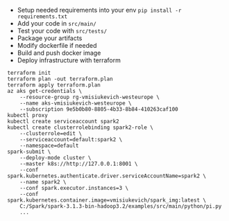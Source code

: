 * Setup needed requirements into your env `pip install -r requirements.txt`
* Add your code in `src/main/`
* Test your code with `src/tests/`
* Package your artifacts
* Modify dockerfile if needed
* Build and push docker image
* Deploy infrastructure with terraform
```
terraform init
terraform plan -out terraform.plan
terraform apply terraform.plan
az aks get-credentials \
    --resource-group rg-vmisiukevich-westeurope \
    --name aks-vmisiukevich-westeurope \
    --subscription 9e5b0b80-8805-4b33-8b84-410263caf100
kubectl proxy
kubectl create serviceaccount spark2 
kubectl create clusterrolebinding spark2-role \
    --clusterrole=edit \
    --serviceaccount=default:spark2 \
    --namespace=default
spark-submit \
    --deploy-mode cluster \
    --master k8s://http://127.0.0.1:8001 \
    --conf spark.kubernetes.authenticate.driver.serviceAccountName=spark2 \
    --name spark2 \
    --conf spark.executor.instances=3 \
    --conf spark.kubernetes.container.image=vmisiukevich/spark_img:latest \
    C:/Spark/spark-3.1.3-bin-hadoop3.2/examples/src/main/python/pi.py
    ...
```